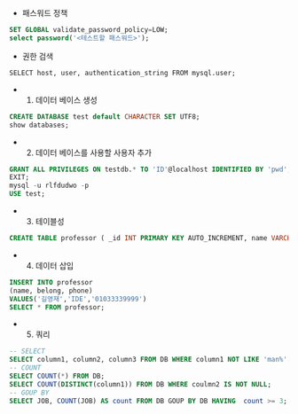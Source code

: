 
- 패스워드 정책
```sql
SET GLOBAL validate_password_policy=LOW;
select password('<테스트할 패스워드>');

```
- 권한 검색
```
SELECT host, user, authentication_string FROM mysql.user; 
```

- 1. 데이터 베이스 생성
```sql
CREATE DATABASE test default CHARACTER SET UTF8;
show databases;
```
- 2. 데이터 베이스를 사용할 사용자 추가
```sql
GRANT ALL PRIVILEGES ON testdb.* TO 'ID'@localhost IDENTIFIED BY 'pwd';
EXIT;
mysql -u rlfdudwo -p
USE test;
```
- 3. 테이블성
```sql
CREATE TABLE professor ( _id INT PRIMARY KEY AUTO_INCREMENT, name VARCHAR(32) NOT NULL, belong VARCHAR(12) DEFAULT 'FOO', phone VARCHAR(12) ) ENGINE=INNODB; DESCRIBE professor; #테이블 구조 확인
```
- 4. 데이터 삽입
```sql
INSERT INTO professor
(name, belong, phone)
VALUES('길영재','IDE','01033339999')
SELECT * FROM professor;
```
- 5. 쿼리
```sql
-- SELECT
SELECT column1, column2, column3 FROM DB WHERE column1 NOT LIKE 'man%' ORDER BY column1, column2 DESC LIMIT 1;
-- COUNT
SELECT COUNT(*) FROM DB;
SELECT COUNT(DISTINCT(column1)) FROM DB WHERE coulmn2 IS NOT NULL;
-- GOUP BY
SELECT JOB, COUNT(JOB) AS count FROM DB GOUP BY DB HAVING  count >= 3;
```
